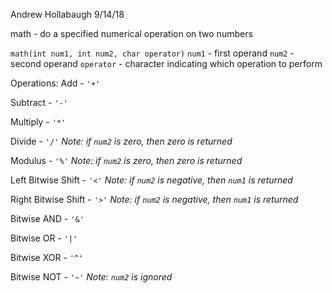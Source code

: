 Andrew Hollabaugh
9/14/18

math - do a specified numerical operation on two numbers

`math(int num1, int num2, char operator)`
`num1` - first operand
`num2` - second operand
`operator` - character indicating which operation to perform

Operations:
Add - `'+'`

Subtract - `'-'`

Multiply - `'*'`

Divide - `'/'`
*Note: if `num2` is zero, then zero is returned*

Modulus - `'%'`
*Note: if `num2` is zero, then zero is returned*

Left Bitwise Shift - `'<'`
*Note: if `num2` is negative, then `num1` is returned*

Right Bitwise Shift - `'>'`
*Note: if `num2` is negative, then `num1` is returned*

Bitwise AND - `'&'`

Bitwise OR - `'|'`

Bitwise XOR - `'^'`

Bitwise NOT - `'~'`
*Note: `num2` is ignored*

